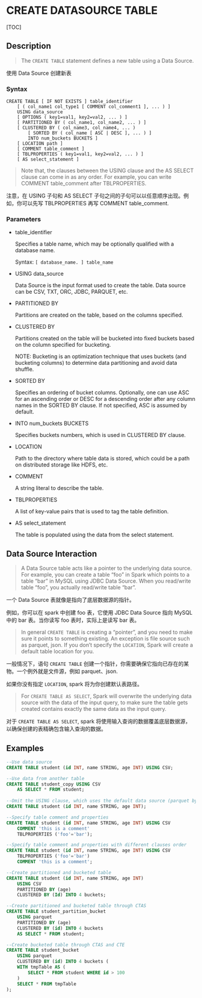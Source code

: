 # CREATE DATASOURCE TABLE

[TOC]

## Description

> The `CREATE TABLE` statement defines a new table using a Data Source.

使用 Data Source 创建新表

### Syntax

	CREATE TABLE [ IF NOT EXISTS ] table_identifier
    	[ ( col_name1 col_type1 [ COMMENT col_comment1 ], ... ) ]
    	USING data_source
    	[ OPTIONS ( key1=val1, key2=val2, ... ) ]
    	[ PARTITIONED BY ( col_name1, col_name2, ... ) ]
    	[ CLUSTERED BY ( col_name3, col_name4, ... ) 
        	[ SORTED BY ( col_name [ ASC | DESC ], ... ) ] 
        	INTO num_buckets BUCKETS ]
    	[ LOCATION path ]
    	[ COMMENT table_comment ]
    	[ TBLPROPERTIES ( key1=val1, key2=val2, ... ) ]
    	[ AS select_statement ]

> Note that, the clauses between the USING clause and the AS SELECT clause can come in as any order. For example, you can write COMMENT table_comment after TBLPROPERTIES.

注意，在 USING 子句和 AS SELECT 子句之间的子句可以以任意顺序出现。例如，你可以先写 TBLPROPERTIES 再写 COMMENT table_comment.

### Parameters

- table_identifier

	Specifies a table name, which may be optionally qualified with a database name.
	
	Syntax: `[ database_name. ] table_name`

- USING data_source

	Data Source is the input format used to create the table. Data source can be CSV, TXT, ORC, JDBC, PARQUET, etc.

- PARTITIONED BY

	Partitions are created on the table, based on the columns specified.

- CLUSTERED BY

	Partitions created on the table will be bucketed into fixed buckets based on the column specified for bucketing.
	
	NOTE: Bucketing is an optimization technique that uses buckets (and bucketing columns) to determine data partitioning and avoid data shuffle.

- SORTED BY

	Specifies an ordering of bucket columns. Optionally, one can use ASC for an ascending order or DESC for a descending order after any column names in the SORTED BY clause. If not specified, ASC is assumed by default.

- INTO num_buckets BUCKETS

	Specifies buckets numbers, which is used in CLUSTERED BY clause.

- LOCATION

	Path to the directory where table data is stored, which could be a path on distributed storage like HDFS, etc.

- COMMENT

	A string literal to describe the table.

- TBLPROPERTIES

	A list of key-value pairs that is used to tag the table definition.

- AS select_statement

	The table is populated using the data from the select statement.

## Data Source Interaction

> A Data Source table acts like a pointer to the underlying data source. For example, you can create a table “foo” in Spark which points to a table “bar” in MySQL using JDBC Data Source. When you read/write table “foo”, you actually read/write table “bar”.

一个 Data Source 表就像是指向了底层数据源的指针。

例如，你可以在 spark 中创建 foo 表，它使用 JDBC Data Source 指向 MySQL 中的 bar 表。当你读写 foo 表时，实际上是读写 bar 表。

> In general `CREATE TABLE` is creating a “pointer”, and you need to make sure it points to something existing. An exception is file source such as parquet, json. If you don’t specify the `LOCATION`, Spark will create a default table location for you.

一般情况下，语句 `CREATE TABLE` 创建一个指针，你需要确保它指向已存在的某物。一个例外就是文件源，例如 parquet、json.

如果你没有指定 `LOCATION`, spark 将为你创建默认表路径。

> For `CREATE TABLE AS SELECT`, Spark will overwrite the underlying data source with the data of the input query, to make sure the table gets created contains exactly the same data as the input query.

对于 `CREATE TABLE AS SELECT`, spark 将使用输入查询的数据覆盖底层数据源，以确保创建的表精确包含输入查询的数据。

## Examples

```sql
--Use data source
CREATE TABLE student (id INT, name STRING, age INT) USING CSV;

--Use data from another table
CREATE TABLE student_copy USING CSV
    AS SELECT * FROM student;
  
--Omit the USING clause, which uses the default data source (parquet by default)
CREATE TABLE student (id INT, name STRING, age INT);

--Specify table comment and properties
CREATE TABLE student (id INT, name STRING, age INT) USING CSV
    COMMENT 'this is a comment'
    TBLPROPERTIES ('foo'='bar');

--Specify table comment and properties with different clauses order
CREATE TABLE student (id INT, name STRING, age INT) USING CSV
    TBLPROPERTIES ('foo'='bar')
    COMMENT 'this is a comment';

--Create partitioned and bucketed table
CREATE TABLE student (id INT, name STRING, age INT)
    USING CSV
    PARTITIONED BY (age)
    CLUSTERED BY (Id) INTO 4 buckets;

--Create partitioned and bucketed table through CTAS
CREATE TABLE student_partition_bucket
    USING parquet
    PARTITIONED BY (age)
    CLUSTERED BY (id) INTO 4 buckets
    AS SELECT * FROM student;

--Create bucketed table through CTAS and CTE
CREATE TABLE student_bucket
    USING parquet
    CLUSTERED BY (id) INTO 4 buckets (
    WITH tmpTable AS (
        SELECT * FROM student WHERE id > 100
    )
    SELECT * FROM tmpTable
);
```